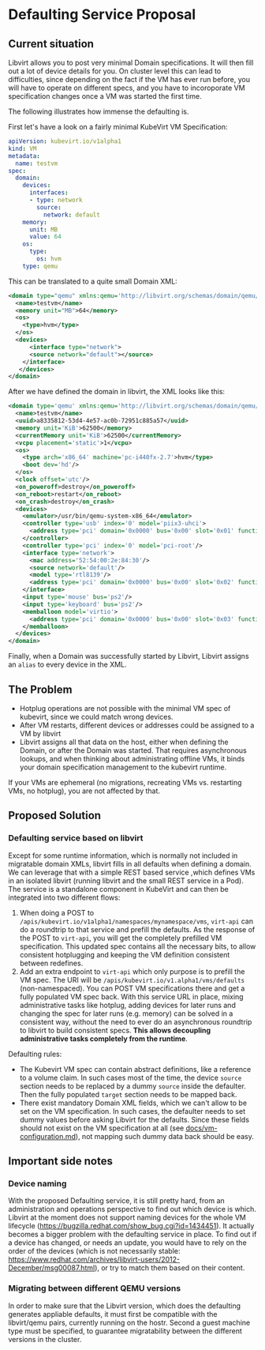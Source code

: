 # Defaulting Service Proposal

## Current situation

Libvirt allows you to post very minimal Domain specifications. It will then
fill out a lot of device details for you. On cluster level this can lead to
difficulties, since depending on the fact if the VM has ever run before, you
will have to operate on different specs, and you have to incoroporate VM
specification changes once a VM was started the first time.

The following illustrates how immense the defaulting is.

First let's have a look on a fairly minimal KubeVirt VM Specification:

```yaml
apiVersion: kubevirt.io/v1alpha1
kind: VM
metadata:
  name: testvm
spec:
  domain:
    devices:
      interfaces:
      - type: network
        source:
          network: default
    memory:
      unit: MB
      value: 64
    os:
      type:
        os: hvm
    type: qemu
```

This can be translated to a quite small Domain XML:

```xml
<domain type="qemu" xmlns:qemu='http://libvirt.org/schemas/domain/qemu/1.0'>
  <name>testvm</name>
  <memory unit="MB">64</memory>
  <os>
    <type>hvm</type>
  </os>
  <devices>
      <interface type="network">
      <source network="default"></source>
    </interface>
   </devices>
</domain>
```

After we have defined the domain in libvirt, the XML looks like this:

```xml
<domain type='qemu' xmlns:qemu='http://libvirt.org/schemas/domain/qemu/1.0'>
  <name>testvm</name>
  <uuid>a8335812-53d4-4e57-ac0b-72951c885a57</uuid>
  <memory unit='KiB'>62500</memory>
  <currentMemory unit='KiB'>62500</currentMemory>
  <vcpu placement='static'>1</vcpu>
  <os>
    <type arch='x86_64' machine='pc-i440fx-2.7'>hvm</type>
    <boot dev='hd'/>
  </os>
  <clock offset='utc'/>
  <on_poweroff>destroy</on_poweroff>
  <on_reboot>restart</on_reboot>
  <on_crash>destroy</on_crash>
  <devices>
    <emulator>/usr/bin/qemu-system-x86_64</emulator>
    <controller type='usb' index='0' model='piix3-uhci'>
      <address type='pci' domain='0x0000' bus='0x00' slot='0x01' function='0x2'/>
    </controller>
    <controller type='pci' index='0' model='pci-root'/>
    <interface type='network'>
      <mac address='52:54:00:2e:84:30'/>
      <source network='default'/>
      <model type='rtl8139'/>
      <address type='pci' domain='0x0000' bus='0x00' slot='0x02' function='0x0'/>
    </interface>
    <input type='mouse' bus='ps2'/>
    <input type='keyboard' bus='ps2'/>
    <memballoon model='virtio'>
      <address type='pci' domain='0x0000' bus='0x00' slot='0x03' function='0x0'/>
    </memballoon>
  </devices>
</domain>
```

Finally, when a Domain was successfully started by Libvirt, Libvirt assigns an
`alias` to every device in the XML.

## The Problem

 * Hotplug operations are not possible with the minimal VM spec of kubevirt,
   since we could match wrong devices.
 * After VM restarts, different devices or addresses could be assigned to a VM
   by libvirt
 * Libvirt assigns all that data on the host, either when defining the Domain,
   or after the Domain was started. That requires asynchronous lookups, and
   when thinking about administrating offline VMs, it binds your domain
   specification management to the kubevirt runtime.

If your VMs are ephemeral (no migrations, recreating VMs vs. restarting VMs, no
hotplug), you are not affected by that.

## Proposed Solution

### Defaulting service based on libvirt

Except for some runtime information, which is normally not included in
migratable domain XMLs, libvirt fills in all defaults when defining a domain.
We can leverage that with a simple REST based service ,which defines VMs in an
isolated libvirt (running libvirt and the small REST service in a Pod). The
service is a standalone component in KubeVirt and can then be integrated into
two different flows:

 1. When doing a POST to
    `/apis/kubevirt.io/v1alpha1/namespaces/mynamespace/vms`, `virt-api` can do
    a roundtrip to that service and prefill the defaults. As the response of
    the POST to `virt-api`, you will get the completely prefilled VM
    specification. This updated spec contains all the necessary bits, to allow
    consistent hotplugging and keeping the VM definition consistent between
    redefines.
 2. Add an extra endpoint to `virt-api` which only purpose is to prefill the VM
    spec. The URI will be `/apis/kubevirt.io/v1.alpha1/vms/defaults`
    (non-namespaced). You can POST VM specifications there and get a fully
    populated VM spec back. With this service URL in place, mixing
    administrative tasks like hotplug, adding devices for later runs and
    changing the spec for later runs (e.g. memory) can be solved in a
    consistent way, without the need to ever do an asynchronous roundtrip to
    libvirt to build consistent specs. **This allows decoupling administrative
    tasks completely from the runtime**. 

Defaulting rules:

 * The Kubevirt VM spec can contain abstract definitions, like a reference to a
   volume claim. In such cases most of the time, the device `source` section
   needs to be replaced by a dummy `source` inside the defaulter. Then the
   fully populated `target` section needs to be mapped back.
 * There exist mandatory Domain XML fields, which we can't allow to be set on
   the VM specification. In such cases, the defaulter needs to set dummy values
   before asking Libvirt for the defaults. Since these fields should not exist
   on the VM specification at all (see
   [docs/vm-configuration.md](docs/vm-configuration.md)), not mapping such
   dummy data back should be easy.

## Important side notes

### Device naming

With the proposed Defaulting service, it is still pretty hard, from an
administration and operations perspective to find out which device is which.
Libvirt at the moment does not support naming devices for the whole VM
lifecycle (https://bugzilla.redhat.com/show_bug.cgi?id=1434451). It actually
becomes a bigger problem with the defaulting service in place. To find out if a
device has changed, or needs an update, you would have to rely on the order of
the devices (which is not necessarily stable:
https://www.redhat.com/archives/libvirt-users/2012-December/msg00087.html), or
try to match them based on their content.

### Migrating between different QEMU versions

In order to make sure that the Libvirt version, which does the defaulting
generates appliable defaults, it must first be compatible with the libvirt/qemu
pairs, currently running on the hostr. Second a guest machine type must be
specified, to guarantee migratability between the different versions in the
cluster.
